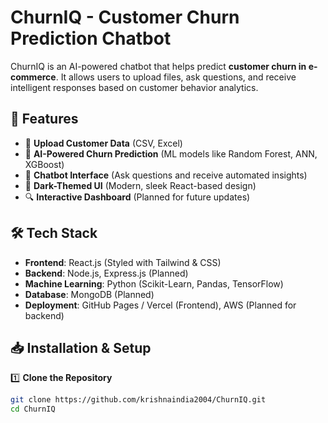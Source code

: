 # ChurnIQ - Customer Churn Prediction Chatbot

ChurnIQ is an AI-powered chatbot that helps predict **customer churn in e-commerce**. It allows users to upload files, ask questions, and receive intelligent responses based on customer behavior analytics.

## 🚀 Features
- 📂 **Upload Customer Data** (CSV, Excel)
- 🤖 **AI-Powered Churn Prediction** (ML models like Random Forest, ANN, XGBoost)
- 💬 **Chatbot Interface** (Ask questions and receive automated insights)
- 🎨 **Dark-Themed UI** (Modern, sleek React-based design)
- 🔍 **Interactive Dashboard** (Planned for future updates)

## 🛠 Tech Stack
- **Frontend**: React.js (Styled with Tailwind & CSS)
- **Backend**: Node.js, Express.js (Planned)
- **Machine Learning**: Python (Scikit-Learn, Pandas, TensorFlow)
- **Database**: MongoDB (Planned)
- **Deployment**: GitHub Pages / Vercel (Frontend), AWS (Planned for backend)

## 📥 Installation & Setup

1️⃣ **Clone the Repository**  
```bash
git clone https://github.com/krishnaindia2004/ChurnIQ.git
cd ChurnIQ
